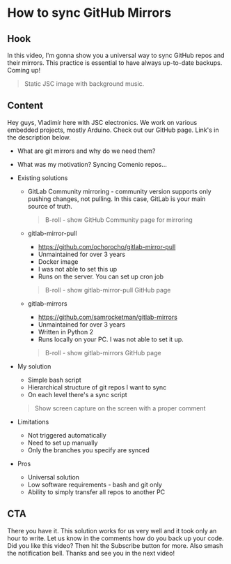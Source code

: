 # How to sync GitHub Mirrors

## Hook
In this video, I'm gonna show you a universal way to sync GitHub repos and their mirrors. This practice is essential to have always up-to-date backups. Coming up!

> Static JSC image with background music.

## Content
Hey guys, Vladimír here with JSC electronics. We work on various embedded projects, mostly Arduino. Check out our GitHub page. Link's in the description below.

- What are git mirrors and why do we need them?
- What was my motivation? Syncing Comenio repos...

- Existing solutions
  - GitLab Community mirroring - community version supports only pushing changes, not pulling. In this case, GitLab is your main source of truth.
    > B-roll - show GitHub Community page for mirroring
  - gitlab-mirror-pull
    - https://github.com/ochorocho/gitlab-mirror-pull
    - Unmaintained for over 3 years
    - Docker image
    - I was not able to set this up
    - Runs on the server. You can set up cron job
    > B-roll - show gitlab-mirror-pull GitHub page

  - gitlab-mirrors
    - https://github.com/samrocketman/gitlab-mirrors
    - Unmaintained for over 3 years
    - Written in Python 2
    - Runs locally on your PC. I was not able to set it up.
	> B-roll - show gitlab-mirrors GitHub page

- My solution
  - Simple bash script
  - Hierarchical structure of git repos I want to sync
  - On each level there's a sync script
  > Show screen capture on the screen with a proper comment

- Limitations
  - Not triggered automatically
  - Need to set up manually
  - Only the branches you specify are synced

- Pros
  - Universal solution
  - Low software requirements - bash and git only
  - Ability to simply transfer all repos to another PC

## CTA
There you have it. This solution works for us very well and it took only an hour to write. Let us know in the comments how do you back up your code. Did you like this video? Then hit the Subscribe button for more. Also smash the notification bell. Thanks and see you in the next video!